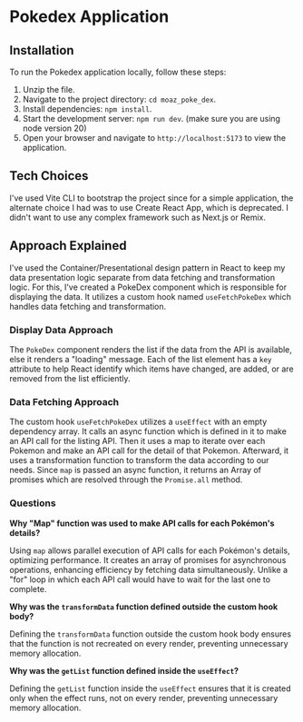 # Pokedex Application

## Installation

To run the Pokedex application locally, follow these steps:

1. Unzip the file.
2. Navigate to the project directory: `cd moaz_poke_dex`.
3. Install dependencies: `npm install`.
4. Start the development server: `npm run dev`. (make sure you are using node version 20)
5. Open your browser and navigate to `http://localhost:5173` to view the application.

## Tech Choices

I've used Vite CLI to bootstrap the project since for a simple application, the alternate choice I had was to use Create React App, which is deprecated. I didn't want to use any complex framework such as Next.js or Remix.

## Approach Explained

I've used the Container/Presentational design pattern in React to keep my data presentation logic separate from data fetching and transformation logic. For this, I've created a PokeDex component which is responsible for displaying the data. It utilizes a custom hook named `useFetchPokeDex` which handles data fetching and transformation.

### Display Data Approach

The `PokeDex` component renders the list if the data from the API is available, else it renders a "loading" message. Each of the list element has a `key` attribute to help React identify which items have changed, are added, or are removed from the list efficiently.

### Data Fetching Approach

The custom hook `useFetchPokeDex` utilizes a `useEffect` with an empty dependency array. It calls an async function which is defined in it to make an API call for the listing API. Then it uses a map to iterate over each Pokemon and make an API call for the detail of that Pokemon. Afterward, it uses a transformation function to transform the data according to our needs. Since `map` is passed an async function, it returns an Array of promises which are resolved through the `Promise.all` method.

### Questions

**Why "Map" function was used to make API calls for each Pokémon's details?**

Using `map` allows parallel execution of API calls for each Pokémon's details, optimizing performance. It creates an array of promises for asynchronous operations, enhancing efficiency by fetching data simultaneously. Unlike a "for" loop in which each API call would have to wait for the last one to complete.

**Why was the `transformData` function defined outside the custom hook body?**

Defining the `transformData` function outside the custom hook body ensures that the function is not recreated on every render, preventing unnecessary memory allocation.

**Why was the `getList` function defined inside the `useEffect`?**

Defining the `getList` function inside the `useEffect` ensures that it is created only when the effect runs, not on every render, preventing unnecessary memory allocation.
